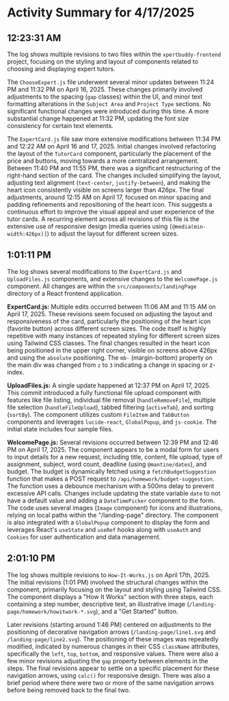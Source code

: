 # Activity Summary for 4/17/2025

## 12:23:31 AM
The log shows multiple revisions to two files within the `xpertbuddy-frontend` project, focusing on the styling and layout of components related to choosing and displaying expert tutors.

The `ChooseExpert.js` file underwent several minor updates between 11:24 PM and 11:32 PM on April 16, 2025. These changes primarily involved adjustments to the spacing (`gap` classes) within the UI, and minor text formatting alterations in the `Subject Area` and `Project Type` sections.  No significant functional changes were introduced during this time. A more substantial change happened at 11:32 PM, updating the font size consistency for certain text elements.

The `ExpertCard.js` file saw more extensive modifications between 11:34 PM and 12:22 AM on April 16 and 17, 2025.  Initial changes involved refactoring the layout of the `TutorCard` component, particularly the placement of the price and buttons, moving towards a more centralized arrangement.  Between 11:40 PM and 11:55 PM, there was a significant restructuring of the right-hand section of the card.  The changes included simplifying the layout, adjusting text alignment (`text-center`, `justify-between`), and making the heart icon consistently visible on screens larger than 426px. The final adjustments, around 12:15 AM on April 17, focused on minor spacing and padding refinements and repositioning of the heart icon.  This suggests a continuous effort to improve the visual appeal and user experience of the tutor cards. A recurring element across all revisions of this file is the extensive use of responsive design (media queries using `[@media(min-width:426px)]`) to adjust the layout for different screen sizes.


## 1:01:11 PM
The log shows several modifications to the `ExpertCard.js` and `UploadFiles.js` components, and extensive changes to the `WelcomePage.js` component.  All changes are within the `src/components/landingPage` directory of a React frontend application.

**ExpertCard.js:**  Multiple edits occurred between 11:06 AM and 11:15 AM on April 17, 2025. These revisions seem focused on adjusting the layout and responsiveness of the card, particularly the positioning of the heart icon (favorite button) across different screen sizes. The code itself is highly repetitive with many instances of repeated styling for different screen sizes using Tailwind CSS classes.  The final changes resulted in the heart icon being positioned in the upper right corner, visible on screens above 426px and using the `absolute` positioning. The `mb-` (margin-bottom) property on the main div was changed from `z` to `3` indicating a change in spacing or z-index.

**UploadFiles.js:** A single update happened at 12:37 PM on April 17, 2025.  This commit introduced a fully functional file upload component with features like file listing, individual file removal (`handleRemoveFile`),  multiple file selection (`handleFileUpload`), tabbed filtering (`activeTab`), and sorting (`sortBy`). The component utilizes custom `FileItem` and `TabButton` components and leverages `lucide-react`, `GlobalPopup`, and `js-cookie`.  The initial state includes four sample files.

**WelcomePage.js:**  Several revisions occurred between 12:39 PM and 12:46 PM on April 17, 2025. The component appears to be a modal form for users to input details for a new request, including title, content, file upload, type of assignment, subject, word count, deadline (using `@mantine/dates`), and budget.  The budget is dynamically fetched using a `fetchBudgetSuggestion` function that makes a POST request to `/api/homework/budget-suggestion`.  The function uses a debounce mechanism with a 500ms delay to prevent excessive API calls. Changes include updating the state variable `date` to not have a default value and adding a `DateTimePicker` component to the form.  The code uses several images (`Image` component) for icons and illustrations, relying on local paths within the "/landing-page" directory.  The component is also integrated with a `GlobalPopup` component to display the form and leverages React's `useState` and `useRef` hooks along with `useAuth` and `Cookies` for user authentication and data management.


## 2:01:10 PM
The log shows multiple revisions to `How-It-Works.js` on April 17th, 2025.  The initial revisions (1:01 PM) involved the structural changes within the component, primarily focusing on the layout and styling using Tailwind CSS. The component displays a "How It Works" section with three steps, each containing a step number, descriptive text, an illustrative image (`/landing-page/homework/howitwork-*.svg`), and a "Get Started" button.

Later revisions (starting around 1:46 PM) centered on adjustments to the positioning of decorative navigation arrows (`/landing-page/line1.svg` and `/landing-page/line2.svg`).  The positioning of these images was repeatedly modified, indicated by numerous changes in their CSS `className` attributes, specifically the `left`, `top`, `bottom`, and responsive values.  There were also a few minor revisions adjusting the `gap` property between elements in the steps.  The final revisions appear to settle on a specific placement for these navigation arrows, using `calc()` for responsive design.  There was also a brief period where there were two or more of the same navigation arrows before being removed back to the final two.
